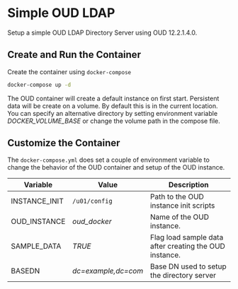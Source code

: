 # Simple OUD LDAP

Setup a simple OUD LDAP Directory Server using OUD 12.2.1.4.0.

## Create and Run the Container

Create the container using `docker-compose`

```bash
docker-compose up -d
```

The OUD container will create a default instance on first start. Persistent data will be create on a volume. By default this is in the current location. You can specify an alternative directory by setting environment variable *DOCKER_VOLUME_BASE* or change the volume path in the compose file.

## Customize the Container

The `docker-compose.yml` does set a couple of environment variable to change the behavior of the OUD container and setup of the OUD instance.

| Variable      | Value               | Description                                            |
|---------------|---------------------|--------------------------------------------------------|
| INSTANCE_INIT | `/u01/config`       | Path to the OUD instance init scripts                  |
| OUD_INSTANCE  | *oud_docker*        | Name of the OUD instance.                              |
| SAMPLE_DATA   | *TRUE*              | Flag load sample data after creating the OUD instance. |
| BASEDN        | *dc=example,dc=com* | Base DN used to setup the directory server             |
